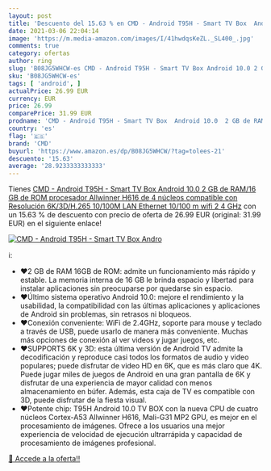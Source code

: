 ```yaml
---
layout: post
title: 'Descuento del 15.63 % en CMD - Android T95H - Smart TV Box  Andro'
date: 2021-03-06 22:04:14
image: 'https://m.media-amazon.com/images/I/41hwdqsKeZL._SL400_.jpg'
comments: true
category: ofertas
author: ring
slug: 'B08JG5WHCW-es CMD - Android T95H - Smart TV Box Android 10.0 2 GB de...'
sku: 'B08JG5WHCW-es'
tags: [ 'android', ]
actualPrice: 26.99 EUR
currency: EUR
price: 26.99
comparePrice: 31.99 EUR
prodname: 'CMD - Android T95H - Smart TV Box  Android 10.0  2 GB de RAM/16 GB de ROM  procesador Allwinner H616 de 4 núcleos  compatible con Resolución 6K/3D/H.265  10/100M LAN Ethernet 10/100 m  wifi 2 4 GHz'
country: 'es'
flag: '🇪🇸'
brand: 'CMD'
buyurl: 'https://www.amazon.es/dp/B08JG5WHCW/?tag=tolees-21'
descuento: '15.63'
average: '28.9233333333333'
---
```


Tienes [CMD - Android T95H - Smart TV Box  Android 10.0  2 GB de RAM/16 GB de ROM  procesador Allwinner H616 de 4 núcleos  compatible con Resolución 6K/3D/H.265  10/100M LAN Ethernet 10/100 m  wifi 2 4 GHz](https://www.amazon.es/dp/B08JG5WHCW/?tag=tolees-21) con un 15.63 % de descuento con precio de oferta de 26.99 EUR (original: 31.99 EUR) en el siguiente enlace!

[![CMD - Android T95H - Smart TV Box  Andro](https://m.media-amazon.com/images/I/41hwdqsKeZL._SL400_.jpg)](https://www.amazon.es/dp/B08JG5WHCW/?tag=tolees-21)

ℹ️:

- ❤2 GB de RAM 16GB de ROM: admite un funcionamiento más rápido y estable. La memoria interna de 16 GB le brinda espacio y libertad para instalar aplicaciones sin preocuparse por quedarse sin espacio.
- ❤Último sistema operativo Android 10.0: mejore el rendimiento y la usabilidad, la compatibilidad con las últimas aplicaciones y aplicaciones de Android sin problemas, sin retrasos ni bloqueos.
- ❤Conexión conveniente: WiFi de 2.4GHz, soporte para mouse y teclado a través de USB, puede usarlo de manera más conveniente. Muchas más opciones de conexión al ver videos y jugar juegos, etc.
- ❤SUPPORTS 6K y 3D: esta última versión de Android TV admite la decodificación y reproduce casi todos los formatos de audio y video populares; puede disfrutar de video HD en 6K, que es más claro que 4K. Puede jugar miles de juegos de Android en una gran pantalla de 6K y disfrutar de una experiencia de mayor calidad con menos almacenamiento en búfer. Además, esta caja de TV es compatible con 3D, puede disfrutar de la fiesta visual.
- ❤Potente chip: T95H Android 10.0 TV BOX con la nueva CPU de cuatro núcleos Cortex-A53 Allwinner H616, Mali-G31 MP2 GPU, es mejor en el procesamiento de imágenes. Ofrece a los usuarios una mejor experiencia de velocidad de ejecución ultrarrápida y capacidad de procesamiento de imágenes profesional.

[🛒 Accede a la oferta!!](https://www.amazon.es/dp/B08JG5WHCW/?tag=tolees-21)
